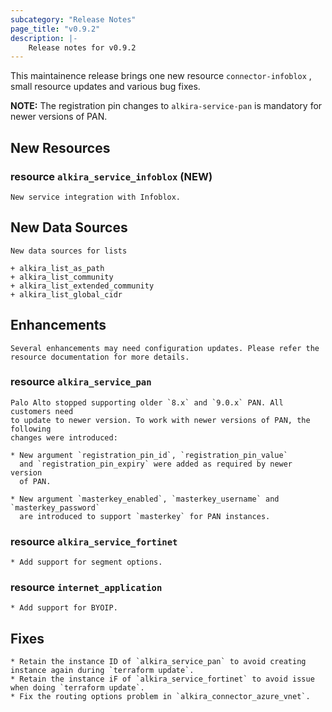 ```yaml
---
subcategory: "Release Notes"
page_title: "v0.9.2"
description: |-
    Release notes for v0.9.2
---
```


This maintainence release brings one new resource `connector-infoblox`
, small resource updates and various bug fixes.

**NOTE:** The registration pin changes to `alkira-service-pan` is
mandatory for newer versions of PAN.


## New Resources

### resource `alkira_service_infoblox` (**NEW**)

    New service integration with Infoblox.


## New Data Sources

    New data sources for lists

    + alkira_list_as_path
    + alkira_list_community
    + alkira_list_extended_community
    + alkira_list_global_cidr


## Enhancements

    Several enhancements may need configuration updates. Please refer the
    resource documentation for more details.


### resource `alkira_service_pan`

    Palo Alto stopped supporting older `8.x` and `9.0.x` PAN. All customers need
    to update to newer version. To work with newer versions of PAN, the following
    changes were introduced:

    * New argument `registration_pin_id`, `registration_pin_value`
      and `registration_pin_expiry` were added as required by newer version
      of PAN.

    * New argument `masterkey_enabled`, `masterkey_username` and `masterkey_password`
      are introduced to support `masterkey` for PAN instances.

### resource `alkira_service_fortinet`

    * Add support for segment options.

### resource `internet_application`

    * Add support for BYOIP.


## Fixes

    * Retain the instance ID of `alkira_service_pan` to avoid creating instance again during `terraform update`.
    * Retain the instance iF of `alkira_service_fortinet` to avoid issue when doing `terraform update`.
    * Fix the routing options problem in `alkira_connector_azure_vnet`.

